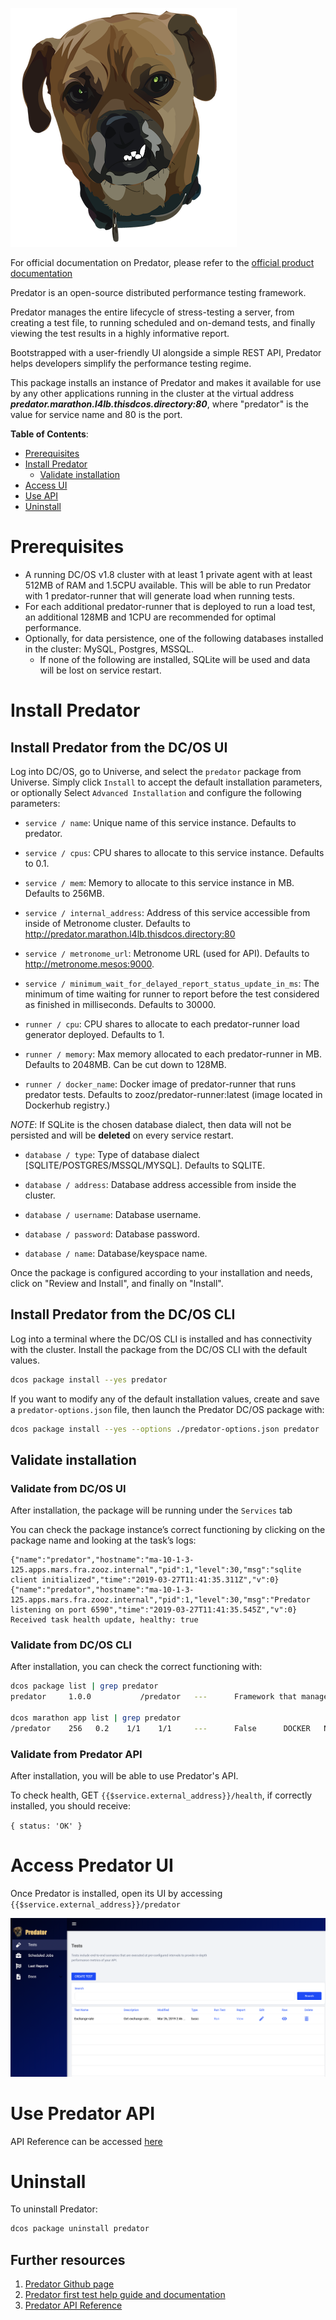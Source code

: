 ![Predator](img/predator-logo.png)

For official documentation on Predator, please refer to the [official product documentation](https://zooz.github.io/predator/index)

Predator is an open-source distributed performance testing framework. 

Predator manages the entire lifecycle of stress-testing a server, from creating a test file, to running scheduled and on-demand tests, and finally viewing the test results in a highly informative report. 

Bootstrapped with a user-friendly UI alongside a simple REST API, Predator helps developers simplify the performance testing regime.

This package installs an instance of Predator and makes it available for use by any other applications running in the cluster at the virtual address ***predator.marathon.l4lb.thisdcos.directory:80***, where "predator" is the value for service name and 80 is the port. 

**Table of Contents**:

- [Prerequisites](#prerequisites)
- [Install Predator](#install-predator-server)
  - [Validate installation](#validate-installation)
- [Access UI](#access-ui)
- [Use API](#use-api)
- [Uninstall](#uninstall)

# Prerequisites

- A running DC/OS v1.8 cluster with at least 1 private agent with at least 512MB of RAM and 1.5CPU available. This will be able to run Predator with 1 predator-runner that will generate load when running tests.
- For each additional predator-runner that is deployed to run a load test, an additional 128MB and 1CPU are recommended for optimal performance.
- Optionally, for data persistence, one of the following databases installed in the cluster: MySQL, Postgres, MSSQL.
    - If none of the following are installed, SQLite will be used and data will be lost on service restart.

# Install Predator

## Install Predator from the DC/OS UI

Log into DC/OS, go to Universe, and select the `predator` package from Universe. Simply click `Install` to accept the default installation parameters, or optionally Select `Advanced Installation` and configure the following parameters:

- `service / name`: Unique name of this service instance. Defaults to predator.

- `service / cpus`: CPU shares to allocate to this service instance. Defaults to 0.1.

- `service / mem`: Memory to allocate to this service instance in MB. Defaults to 256MB.

- `service / internal_address`: Address of this service accessible from inside of Metronome cluster. Defaults to <http://predator.marathon.l4lb.thisdcos.directory:80> 

- `service / metronome_url`: Metronome URL (used for API). Defaults to <http://metronome.mesos:9000>.

- `service / minimum_wait_for_delayed_report_status_update_in_ms`: The minimum of time waiting for runner to report before the test considered as finished in milliseconds. Defaults to 30000.

- `runner / cpu`: CPU shares to allocate to each predator-runner load generator deployed. Defaults to 1.

- `runner / memory`: Max memory allocated to each predator-runner in MB. Defaults to 2048MB. Can be cut down to 128MB.

- `runner / docker_name`: Docker image of predator-runner that runs predator tests. Defaults to zooz/predator-runner:latest (image located in Dockerhub registry.)

*NOTE*: If SQLite is the chosen database dialect, then data will not be persisted and will be **deleted** on every service restart.

- `database / type`: Type of database dialect [SQLITE/POSTGRES/MSSQL/MYSQL]. Defaults to SQLITE.

- `database / address`: Database address accessible from inside the cluster.

- `database / username`: Database username.

- `database / password`: Database password.

- `database / name`: Database/keyspace name.

Once the package is configured according to your installation and needs, click on "Review and Install", and finally on "Install".

## Install Predator from the DC/OS CLI

Log into a terminal where the DC/OS CLI is installed and has connectivity with the cluster. Install the package from the DC/OS CLI with the default values.

```bash
dcos package install --yes predator
```
If you want to modify any of the default installation values, create and save a `predator-options.json` file, then launch the Predator DC/OS package with:

```bash
dcos package install --yes --options ./predator-options.json predator
```

## Validate installation

### Validate from DC/OS UI

After installation, the package will be running under the `Services` tab

You can check the package instance’s correct functioning by clicking on the package name and looking at the task’s logs:

```
{"name":"predator","hostname":"ma-10-1-3-125.apps.mars.fra.zooz.internal","pid":1,"level":30,"msg":"sqlite client initialized","time":"2019-03-27T11:41:35.311Z","v":0}
{"name":"predator","hostname":"ma-10-1-3-125.apps.mars.fra.zooz.internal","pid":1,"level":30,"msg":"Predator listening on port 6590","time":"2019-03-27T11:41:35.545Z","v":0}
Received task health update, healthy: true
```

### Validate from DC/OS CLI

After installation, you can check the correct functioning with:

```bash
dcos package list | grep predator
predator     1.0.0           /predator   ---      Framework that manages the entire lifecycle of load testing a server, from creating test files, running scheduled and on-demand tests, and viewing test results. Github: https://github.com/zooz/predator | Docs: https://zooz.github.io/predator/                               

dcos marathon app list | grep predator
/predator    256   0.2    1/1    1/1     ---      False      DOCKER   None   
```

### Validate from Predator API

After installation, you will be able to use Predator's API.

To check health, GET `{{$service.external_address}}/health`, if correctly installed, you should receive:

`{ status: 'OK' }`

# Access Predator UI

Once Predator is installed, open its UI by accessing `{{$service.external_address}}/predator`

![Predator](img/predator-UI.png)

# Use Predator API

API Reference can be accessed [here](https://zooz.github.io/predator/#apireference.html)

# Uninstall

To uninstall Predator:

```bash
dcos package uninstall predator
```

## Further resources

1. [Predator Github page](https://github.com/Zooz/predator)
2. [Predator first test help guide and documentation](https://zooz.github.io/predator/index)
3. [Predator API Reference](https://zooz.github.io/predator/#apireference.html)